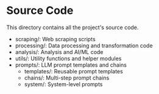 # Source Code
This directory contains all the project's source code.

- scraping/: Web scraping scripts
- processing/: Data processing and transformation code
- analysis/: Analysis and AI/ML code
- utils/: Utility functions and helper modules
- prompts/: LLM prompt templates and chains
  - templates/: Reusable prompt templates
  - chains/: Multi-step prompt chains
  - system/: System-level prompts
